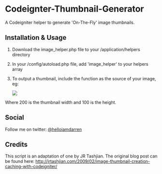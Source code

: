 Codeignter-Thumbnail-Generator
==============================

A Codeigniter helper to generate &#39;On-The-Fly&#39; image thumbnails.

Installation & Usage
--------------------

1. Download the image_helper.php file to your /application/helpers directory
2. In your /config/autoload.php file, add 'image_helper' to your helpers array
3. To output a thumbnail, include the function as the source of your image, eg:

	<img src="<?php echo thumb('/path/to/your/full/image.jpg','200','100'); ?>">

Where 200 is the thumbnail width and 100 is the height.


Social
------

Follow me on twitter: <a href="http://www.twitter.com/@helloiamdarren">@helloiamdarren</a>


Credits
-------

This script is an adaptation of one by JR Tashjian. The original blog post can be found here: 
http://jrtashjian.com/2009/02/image-thumbnail-creation-caching-with-codeigniter/

